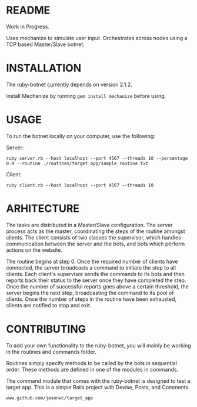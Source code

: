 # README #

Work in Progress.

Uses mechanize to simulate user input. Orchestrates across nodes using a TCP based Master/Slave botnet.

# INSTALLATION #
The ruby-botnet currently depends on version 2.1.2.

Install Mechanize by running `gem install mechanize` before using.

# USAGE #

To run the botnet locally on your computer, use the following:

Server:

`ruby server.rb --host localhost --port 4567 --threads 10 --percentage 0.9 --routine ./routines/target_app/sample_routine.txt`

Client: 

`ruby client.rb --host localhost --port 4567 --threads 10`

# ARHITECTURE #

The tasks are distributed in a Master/Slave configuration. The server process acts as the master, coordinating the steps of the routine amongst clients. The client consists of two classes the supervisor, which handles communication between the server and the bots, and bots which perform actions on the website.

The routine begins at step 0. Once the required number of clients have connected, the server broadcasts a command to initiate the step to all clients. Each client's supervisor sends the commands to its bots and then reports back their status to the server once they have completed the step. Once the number of successful reports goes above a certain threshold, the server begins the next step, broadcasting the command to its pool of clients. Once the number of steps in the routine have been exhausted, clients are notified to stop and exit.

# CONTRIBUTING #
To add your own functionality to the ruby-botnet, you will mainly be working in the routines and commands folder.

Routines simply specify methods to be called by the bots in sequential order. These methods are defined in one of the modules in commands.

The command module that comes with the ruby-botnet is designed to test a target app. This is a simple Rails project with Devise, Posts, and Comments.

`www.github.com/jasonwc/target_app`